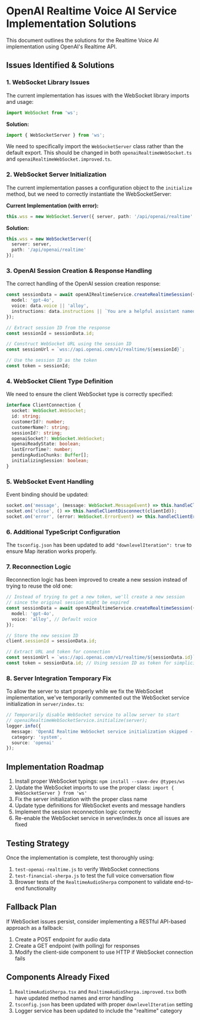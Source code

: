 # OpenAI Realtime Voice AI Service Implementation Solutions

This document outlines the solutions for the Realtime Voice AI implementation using OpenAI's Realtime API.

## Issues Identified & Solutions

### 1. WebSocket Library Issues

The current implementation has issues with the WebSocket library imports and usage:

```typescript
import WebSocket from 'ws';
```

**Solution:**
```typescript
import { WebSocketServer } from 'ws';
```

We need to specifically import the `WebSocketServer` class rather than the default export. This should be changed in both `openaiRealtimeWebSocket.ts` and `openaiRealtimeWebSocket.improved.ts`.

### 2. WebSocket Server Initialization

The current implementation passes a configuration object to the `initialize` method, but we need to correctly instantiate the WebSocketServer:

**Current Implementation (with error):**
```typescript
this.wss = new WebSocket.Server({ server, path: '/api/openai/realtime' });
```

**Solution:**
```typescript
this.wss = new WebSocketServer({ 
  server: server,
  path: '/api/openai/realtime'
});
```

### 3. OpenAI Session Creation & Response Handling

The correct handling of the OpenAI session creation response:

```typescript
const sessionData = await openAIRealtimeService.createRealtimeSession({
  model: 'gpt-4o',
  voice: data.voice || 'alloy',
  instructions: data.instructions || `You are a helpful assistant named Financial Sherpa.`
});

// Extract session ID from the response
const sessionId = sessionData.id;

// Construct WebSocket URL using the session ID
const sessionUrl = `wss://api.openai.com/v1/realtime/${sessionId}`;

// Use the session ID as the token
const token = sessionId;
```

### 4. WebSocket Client Type Definition

We need to ensure the client WebSocket type is correctly specified:

```typescript
interface ClientConnection {
  socket: WebSocket.WebSocket;
  id: string;
  customerId?: number;
  customerName?: string;
  sessionId?: string;
  openaiSocket?: WebSocket.WebSocket;
  openaiReadyState: boolean;
  lastErrorTime?: number;
  pendingAudioChunks: Buffer[];
  initializingSession: boolean;
}
```

### 5. WebSocket Event Handling

Event binding should be updated:

```typescript
socket.on('message', (message: WebSocket.MessageEvent) => this.handleClientMessage(clientId, message.data));
socket.on('close', () => this.handleClientDisconnect(clientId));
socket.on('error', (error: WebSocket.ErrorEvent) => this.handleClientError(clientId, error));
```

### 6. Additional TypeScript Configuration

The `tsconfig.json` has been updated to add `"downlevelIteration": true` to ensure Map iteration works properly.

### 7. Reconnection Logic

Reconnection logic has been improved to create a new session instead of trying to reuse the old one:

```typescript
// Instead of trying to get a new token, we'll create a new session
// since the original session might be expired
const sessionData = await openAIRealtimeService.createRealtimeSession({
  model: 'gpt-4o',
  voice: 'alloy', // Default voice
});

// Store the new session ID
client.sessionId = sessionData.id;

// Extract URL and token for connection
const sessionUrl = `wss://api.openai.com/v1/realtime/${sessionData.id}`;
const token = sessionData.id; // Using session ID as token for simplicity
```

### 8. Server Integration Temporary Fix

To allow the server to start properly while we fix the WebSocket implementation, we've temporarily commented out the WebSocket service initialization in `server/index.ts`:

```typescript
// Temporarily disable WebSocket service to allow server to start
// openaiRealtimeWebSocketService.initialize(server);
logger.info({
  message: 'OpenAI Realtime WebSocket service initialization skipped - will be fixed in future update',
  category: 'system',
  source: 'openai'
});
```

## Implementation Roadmap

1. Install proper WebSocket typings: `npm install --save-dev @types/ws`
2. Update the WebSocket imports to use the proper class: `import { WebSocketServer } from 'ws'`
3. Fix the server initialization with the proper class name
4. Update type definitions for WebSocket events and message handlers
5. Implement the session reconnection logic correctly
6. Re-enable the WebSocket service in server/index.ts once all issues are fixed

## Testing Strategy

Once the implementation is complete, test thoroughly using:

1. `test-openai-realtime.js` to verify WebSocket connections
2. `test-financial-sherpa.js` to test the full voice conversation flow
3. Browser tests of the `RealtimeAudioSherpa` component to validate end-to-end functionality

## Fallback Plan

If WebSocket issues persist, consider implementing a RESTful API-based approach as a fallback:

1. Create a POST endpoint for audio data
2. Create a GET endpoint (with polling) for responses
3. Modify the client-side component to use HTTP if WebSocket connection fails

## Components Already Fixed

1. `RealtimeAudioSherpa.tsx` and `RealtimeAudioSherpa.improved.tsx` both have updated method names and error handling
2. `tsconfig.json` has been updated with proper `downlevelIteration` setting
3. Logger service has been updated to include the "realtime" category